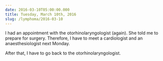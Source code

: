 ```yaml
---
date: 2016-03-10T05:00:00.000
title: Tuesday, March 10th, 2016
slug: /lymphoma/2016-03-10
---
```


I had an appointment with the otorhinolaryngologist (again). She told me to prepare for surgery. Therefore, I have to meet a cardiologist and an anaesthesiologist next Monday.

After that, I have to go back to the otorhinolaryngologist.
